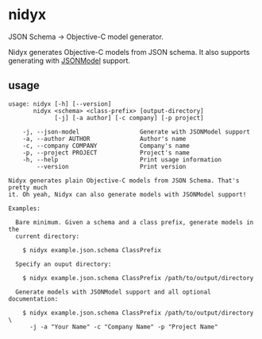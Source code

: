 # nidyx

JSON Schema -> Objective-C model generator.

Nidyx generates Objective-C models from JSON schema. It also supports
generating with [JSONModel](https://github.com/icanzilb/JSONModel) support.

## usage

```
usage: nidyx [-h] [--version]
       nidyx <schema> <class-prefix> [output-directory]
             [-j] [-a author] [-c company] [-p project]

    -j, --json-model                 Generate with JSONModel support
    -a, --author AUTHOR              Author's name
    -c, --company COMPANY            Company's name
    -p, --project PROJECT            Project's name
    -h, --help                       Print usage information
        --version                    Print version

Nidyx generates plain Objective-C models from JSON Schema. That's pretty much
it. Oh yeah, Nidyx can also generate models with JSONModel support!

Examples:

  Bare minimum. Given a schema and a class prefix, generate models in the
  current directory:

    $ nidyx example.json.schema ClassPrefix

  Specify an ouput directory:

    $ nidyx example.json.schema ClassPrefix /path/to/output/directory

  Generate models with JSONModel support and all optional documentation:

    $ nidyx example.json.schema ClassPrefix /path/to/output/directory \
      -j -a "Your Name" -c "Company Name" -p "Project Name"

```
